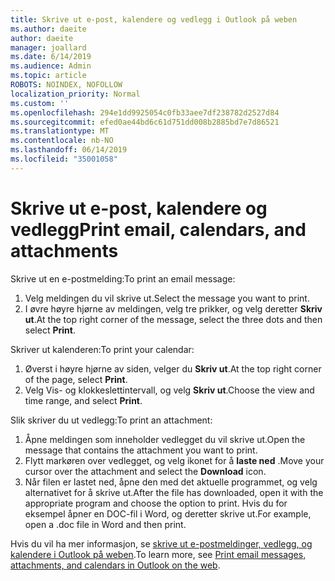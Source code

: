 ```yaml
---
title: Skrive ut e-post, kalendere og vedlegg i Outlook på weben
ms.author: daeite
author: daeite
manager: joallard
ms.date: 6/14/2019
ms.audience: Admin
ms.topic: article
ROBOTS: NOINDEX, NOFOLLOW
localization_priority: Normal
ms.custom: ''
ms.openlocfilehash: 294e1dd9925054c0fb33aee7df238782d2527d84
ms.sourcegitcommit: efed0ae44bd6c61d751dd008b2885bd7e7d86521
ms.translationtype: MT
ms.contentlocale: nb-NO
ms.lasthandoff: 06/14/2019
ms.locfileid: "35001058"
---
```

# <a name="print-email-calendars-and-attachments"></a><span data-ttu-id="f6b5d-102">Skrive ut e-post, kalendere og vedlegg</span><span class="sxs-lookup"><span data-stu-id="f6b5d-102">Print email, calendars, and attachments</span></span>

<span data-ttu-id="f6b5d-103">Skrive ut en e-postmelding:</span><span class="sxs-lookup"><span data-stu-id="f6b5d-103">To print an email message:</span></span>
  
1. <span data-ttu-id="f6b5d-104">Velg meldingen du vil skrive ut.</span><span class="sxs-lookup"><span data-stu-id="f6b5d-104">Select the message you want to print.</span></span>
1. <span data-ttu-id="f6b5d-105">I øvre høyre hjørne av meldingen, velg tre prikker, og velg deretter **Skriv ut**.</span><span class="sxs-lookup"><span data-stu-id="f6b5d-105">At the top right corner of the message, select the three dots and then select **Print**.</span></span>

<span data-ttu-id="f6b5d-106">Skriver ut kalenderen:</span><span class="sxs-lookup"><span data-stu-id="f6b5d-106">To print your calendar:</span></span>

1. <span data-ttu-id="f6b5d-107">Øverst i høyre hjørne av siden, velger du **Skriv ut**.</span><span class="sxs-lookup"><span data-stu-id="f6b5d-107">At the top right corner of the page, select **Print**.</span></span>
1. <span data-ttu-id="f6b5d-108">Velg Vis- og klokkeslettintervall, og velg **Skriv ut**.</span><span class="sxs-lookup"><span data-stu-id="f6b5d-108">Choose the view and time range, and select **Print**.</span></span>

<span data-ttu-id="f6b5d-109">Slik skriver du ut vedlegg:</span><span class="sxs-lookup"><span data-stu-id="f6b5d-109">To print an attachment:</span></span>

1. <span data-ttu-id="f6b5d-110">Åpne meldingen som inneholder vedlegget du vil skrive ut.</span><span class="sxs-lookup"><span data-stu-id="f6b5d-110">Open the message that contains the attachment you want to print.</span></span>
2. <span data-ttu-id="f6b5d-111">Flytt markøren over vedlegget, og velg ikonet for å **laste ned** .</span><span class="sxs-lookup"><span data-stu-id="f6b5d-111">Move your cursor over the attachment and select the **Download** icon.</span></span>
3. <span data-ttu-id="f6b5d-112">Når filen er lastet ned, åpne den med det aktuelle programmet, og velg alternativet for å skrive ut.</span><span class="sxs-lookup"><span data-stu-id="f6b5d-112">After the file has downloaded, open it with the appropriate program and choose the option to print.</span></span> <span data-ttu-id="f6b5d-113">Hvis du for eksempel åpner en DOC-fil i Word, og deretter skrive ut.</span><span class="sxs-lookup"><span data-stu-id="f6b5d-113">For example, open a .doc file in Word and then print.</span></span>

<span data-ttu-id="f6b5d-114">Hvis du vil ha mer informasjon, se [skrive ut e-postmeldinger, vedlegg, og kalendere i Outlook på weben](https://support.office.com/article/2cf529d1-3b8f-4de2-b254-b7f870e58a2b).</span><span class="sxs-lookup"><span data-stu-id="f6b5d-114">To learn more, see [Print email messages, attachments, and calendars in Outlook on the web](https://support.office.com/article/2cf529d1-3b8f-4de2-b254-b7f870e58a2b).</span></span>
